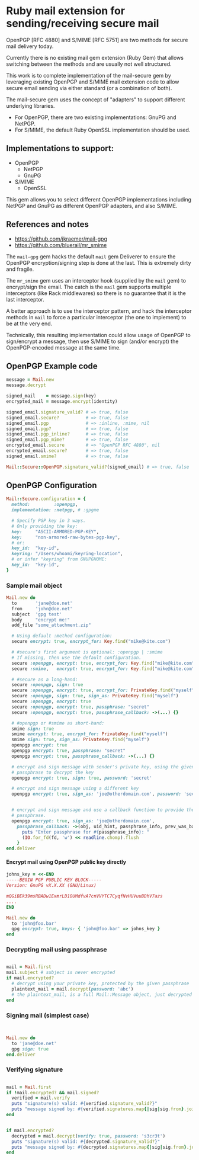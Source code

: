 # Ruby mail extension for sending/receiving secure mail

[//]: # (TODO: JL add interceptor)

OpenPGP [RFC 4880] and S/MIME [RFC 5751] are two methods for secure mail
delivery today.

Currently there is no existing mail gem extension (Ruby Gem) that allows
switching between the methods and are usually not well structured.

This work is to complete implementation of the mail-secure gem by
leveraging existing OpenPGP and S/MIME mail extension code to allow
secure email sending via either standard (or a combination of both).

The mail-secure gem uses the concept of "adapters" to support different
underlying libraries.

* For OpenPGP, there are two existing implementations: GnuPG and NetPGP.
* For S/MIME, the default Ruby OpenSSL implementation should be used.


## Implementations to support:

* OpenPGP
  * NetPGP
  * GnuPG
* S/MIME
  * OpenSSL

This gem allows you to select different OpenPGP implementations
including NetPGP and GnuPG as different OpenPGP adapters, and also
S/MIME.

## References and notes

* <https://github.com/jkraemer/mail-gpg>
* <https://github.com/bluerail/mr_smime>

The `mail-gpg` gem hacks the default `mail` gem Deliverer to ensure the
OpenPGP encryption/signing step is done at the last. This is extremely
dirty and fragile.

The `mr_smime` gem uses an interceptor hook (supplied by the `mail` gem)
to encrypt/sign the email. The catch is the `mail` gem supports
multiple interceptors (like Rack middlewares) so there is no guarantee
that it is the last interceptor.

A better approach is to use the interceptor pattern, and hack the
interceptor methods in `mail` to force a particular interceptor (the one
to implement) to be at the very end.

Technically, this resulting implementation could allow usage of OpenPGP
to sign/encrypt a message, then use S/MIME to sign (and/or encrypt) the
OpenPGP-encoded message at the same time.


## OpenPGP Example code

```ruby
message = Mail.new
message.decrypt

signed_mail    = message.sign(key)
encrypted_mail = message.encrypt(identity)

signed_email.signature_valid? # => true, false
signed_email.secure?          # => true, false
signed_email.pgp              # => :inline, :mime, nil
signed_email.pgp?             # => true, false
signed_email.pgp_inline?      # => true, false
signed_email.pgp_mime?        # => true, false
encrypted_email.secure        # => "OpenPGP RFC 4880", nil
encrypted_email.secure?       # => true, false
signed_email.smime?           # => true, false

Mail::Secure::OpenPGP.signature_valid?(signed_email) # => true, false
```

## OpenPGP Configuration

```ruby
Mail::Secure.configuration = {
  method:         :openpgp,
  implementation: :netpgp, # :gpgme

  # Specify PGP key in 3 ways.
  # Only providing the key:
  key:     "ASCII-ARMORED-PGP-KEY",
  key:     "non-armored-raw-bytes-pgp-key",
  # or:
  key_id:  "key-id",
  keyring: "/Users/whoami/keyring-location",
  # or infer "keyring" from GNUPGHOME:
  key_id:  "key-id",
}

```

### Sample mail object

```ruby
Mail.new do
  to       'jane@doe.net'
  from     'john@doe.net'
  subject  'gpg test'
  body     "encrypt me!"
  add_file "some_attachment.zip"

  # Using default :method configuration:
  secure encrypt: true, encrypt_for: Key.find("mike@kite.com")

  # #secure's first argument is optional: :openpgp | :smime
  # If missing, then use the default configuration.
  secure :openpgp, encrypt: true, encrypt_for: Key.find("mike@kite.com")
  secure :smime,   encrypt: true, encrypt_for: Key.find("mike@kite.com")

  # #secure as a long-hand:
  secure :openpgp, sign: true
  secure :openpgp, encrypt: true, encrypt_for: PrivateKey.find("myself")
  secure :openpgp, sign: true, sign_as: PrivateKey.find("myself")
  secure :openpgp, encrypt: true
  secure :openpgp, encrypt: true, passphrase: "secret"
  secure :openpgp, encrypt: true, passphrase_callback: ->(...) {}

  # #openpgp or #smime as short-hand:
  smime sign: true
  smime encrypt: true, encrypt_for: PrivateKey.find("myself")
  smime sign: true, sign_as: PrivateKey.find("myself")
  openpgp encrypt: true
  openpgp encrypt: true, passphrase: "secret"
  openpgp encrypt: true, passphrase_callback: ->(...) {}

  # encrypt and sign message with sender's private key, using the given
  # passphrase to decrypt the key
  openpgp encrypt: true, sign: true, password: 'secret'

  # encrypt and sign message using a different key
  openpgp encrypt: true, sign_as: 'joe@otherdomain.com', password: 'secret'


  # encrypt and sign message and use a callback function to provide the
  # passphrase.
  openpgp encrypt: true, sign_as: 'joe@otherdomain.com',
    passphrase_callback: ->(obj, uid_hint, passphrase_info, prev_was_bad, fd) {
      puts "Enter passphrase for #{passphrase_info}: "
      (IO.for_fd(fd, 'w') << readline.chomp).flush
    }
end.deliver

```

#### Encrypt mail using OpenPGP public key directly

```ruby
johns_key = <<-END
-----BEGIN PGP PUBLIC KEY BLOCK-----
Version: GnuPG vX.X.XX (GNU/Linux)

mQGiBEk39msRBADw1ExmrLD1OUMdfvA7cnVVYTC7CyqfNvHUVuuBDhV7azs
....
END

Mail.new do
  to 'john@foo.bar'
  gpg encrypt: true, keys: { 'john@foo.bar' => johns_key }
end

```

### Decrypting mail using passphrase

```ruby

mail = Mail.first
mail.subject # subject is never encrypted
if mail.encrypted?
  # decrypt using your private key, protected by the given passphrase
  plaintext_mail = mail.decrypt(password: 'abc')
  # the plaintext_mail, is a full Mail::Message object, just decrypted
end

```

### Signing mail (simplest case)

```ruby


Mail.new do
  to 'jane@doe.net'
  gpg sign: true
end.deliver

```

### Verifying signature

```ruby

mail = Mail.first
if !mail.encrypted? && mail.signed?
  verified = mail.verify
  puts "signature(s) valid: #{verified.signature_valid?}"
  puts "message signed by: #{verified.signatures.map{|sig|sig.from}.join("\n")}"
end


if mail.encrypted?
  decrypted = mail.decrypt(verify: true, password: 's3cr3t')
  puts "signature(s) valid: #{decrypted.signature_valid?}"
  puts "message signed by: #{decrypted.signatures.map{|sig|sig.from}.join("\n")}"
end

```
